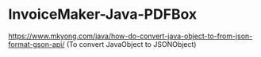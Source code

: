 # InvoiceMaker-Java-PDFBox

https://www.mkyong.com/java/how-do-convert-java-object-to-from-json-format-gson-api/ (To convert JavaObject to JSONObject)
